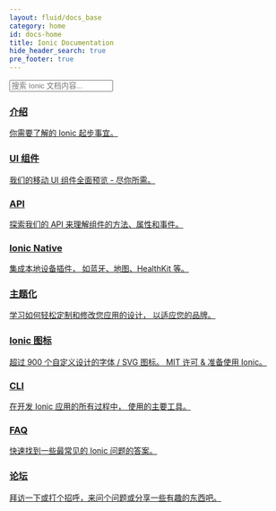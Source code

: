 ```yaml
---
layout: fluid/docs_base
category: home
id: docs-home
title: Ionic Documentation
hide_header_search: true
pre_footer: true
---
```


<div class="docs-home text-center">
  <form class="form-group search" role="search">
    <input type="text"
           class="form-control search-input"
           placeholder="搜索 Ionic 文档内容..."
           data-searchpos="index"
           ng-model="searchTerm">
  </form>
  <div class="sections">
    <a class="section getting-started"
       href="/docs/intro/installation/">
      <h3>介绍</h3>
      <p>
        你需要了解的 Ionic 起步事宜。
      </p>
    </a>
    <a class="section ui"
       href="/docs/components">
      <h3>UI 组件</h3>
      <p>
        我们的移动 UI 组件全面预览
        - 尽你所需。
      </p>
    </a>
    <a class="section api"
       href="/docs/api">
      <h3>API</h3>
      <p>
        探索我们的 API 来理解组件的方法、属性和事件。
      </p>
    </a>
    <a class="section native"
       href="/docs/native">
      <h3>Ionic Native</h3>
      <p>
        集成本地设备插件，
        如蓝牙、地图、HealthKit 等。
      </p>
    </a>
    <a class="section theming"
       href="/docs/theming/">
      <h3>主题化</h3>
      <p>
        学习如何轻松定制和修改您应用的设计，
        以适应您的品牌。
      </p>
    </a>
    <a class="section ionicons-link"
       href="/docs/ionicons/">
      <h3>Ionic 图标</h3>
      <p>
        超过 900 个自定义设计的字体 / SVG 图标。
        MIT 许可 & 准备使用 Ionic。
      </p>
    </a>
    <a class="section cli"
       href="/docs/cli/">
      <h3>CLI</h3>
      <p>
        在开发 Ionic 应用的所有过程中，
        使用的主要工具。
      </p>
    </a>
    <a class="section faq"
       href="/docs/faq/">
      <h3>FAQ</h3>
      <p>
        快速找到一些最常见的 Ionic 问题的答案。
      </p>
    </a>
    <a class="section forum"
       href="https://forum.ionicframework.com">
      <h3>论坛</h3>
      <p>
        拜访一下或打个招呼，来问个问题或分享一些有趣的东西吧。
      </p>
    </a>
  </div>
</div>
